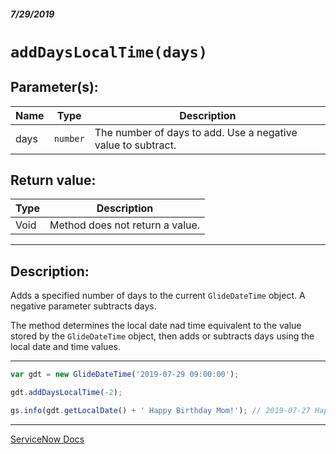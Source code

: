 ##### 7/29/2019
# `addDaysLocalTime(days)`

## Parameter(s):
| Name | Type | Description |
|---|---|---|
| days | `number` | The number of days to add.  Use a negative value to subtract. |

## Return value:
| Type | Description |
|---|---|
| Void | Method does not return a value. |

---

## Description:
Adds a specified number of days to the current `GlideDateTime` object.  A negative parameter subtracts days.  

The method determines the local date nad time equivalent to the value stored by the `GlideDateTime` object, then adds or subtracts days using the local date and time values.

---

```js
var gdt = new GlideDateTime('2019-07-29 09:00:00');

gdt.addDaysLocalTime(-2);

gs.info(gdt.getLocalDate() + ' Happy Birthday Mom!'); // 2019-07-27 Happy Birthday Mom!
```

---

[ServiceNow Docs](https://developer.servicenow.com/app.do#!/api_doc?v=madrid&id=r_ScopedGlideDateTimeAddDaysLocalTime_Number)